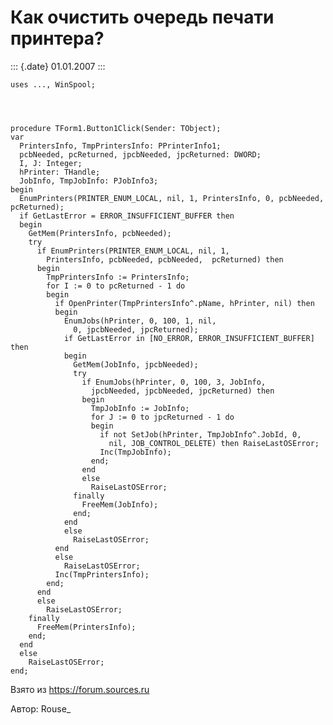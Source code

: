 Как очистить очередь печати принтера?
=====================================

::: {.date}
01.01.2007
:::

    uses ..., WinSpool;
     

     
     
    procedure TForm1.Button1Click(Sender: TObject);
    var
      PrintersInfo, TmpPrintersInfo: PPrinterInfo1;
      pcbNeeded, pcReturned, jpcbNeeded, jpcReturned: DWORD;
      I, J: Integer;
      hPrinter: THandle;
      JobInfo, TmpJobInfo: PJobInfo3;
    begin
      EnumPrinters(PRINTER_ENUM_LOCAL, nil, 1, PrintersInfo, 0, pcbNeeded,  pcReturned);
      if GetLastError = ERROR_INSUFFICIENT_BUFFER then
      begin
        GetMem(PrintersInfo, pcbNeeded);
        try
          if EnumPrinters(PRINTER_ENUM_LOCAL, nil, 1,
            PrintersInfo, pcbNeeded, pcbNeeded,  pcReturned) then
          begin
            TmpPrintersInfo := PrintersInfo;
            for I := 0 to pcReturned - 1 do
            begin
              if OpenPrinter(TmpPrintersInfo^.pName, hPrinter, nil) then
              begin
                EnumJobs(hPrinter, 0, 100, 1, nil,
                  0, jpcbNeeded, jpcReturned);
                if GetLastError in [NO_ERROR, ERROR_INSUFFICIENT_BUFFER] then
                begin
                  GetMem(JobInfo, jpcbNeeded);
                  try
                    if EnumJobs(hPrinter, 0, 100, 3, JobInfo,
                      jpcbNeeded, jpcbNeeded, jpcReturned) then
                    begin
                      TmpJobInfo := JobInfo;
                      for J := 0 to jpcReturned - 1 do
                      begin
                        if not SetJob(hPrinter, TmpJobInfo^.JobId, 0,
                          nil, JOB_CONTROL_DELETE) then RaiseLastOSError;
                        Inc(TmpJobInfo);
                      end;
                    end
                    else
                      RaiseLastOSError;
                  finally
                    FreeMem(JobInfo);
                  end;
                end
                else
                  RaiseLastOSError;
              end
              else
                RaiseLastOSError;
              Inc(TmpPrintersInfo);
            end;
          end
          else
            RaiseLastOSError;
        finally
          FreeMem(PrintersInfo);
        end;
      end
      else
        RaiseLastOSError;
    end;

Взято из <https://forum.sources.ru>

Автор: Rouse\_

 
